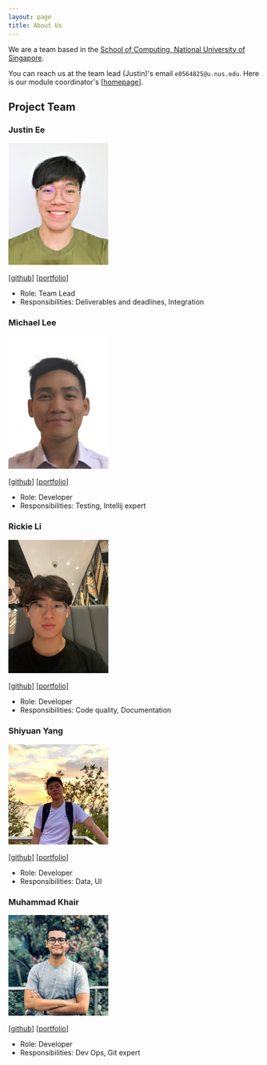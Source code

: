 ```yaml
---
layout: page
title: About Us
---
```


We are a team based in the [School of Computing, National University of Singapore](http://www.comp.nus.edu.sg).

You can reach us at the team lead (Justin)'s email `e0564825@u.nus.edu`.
Here is our module coordinator's
[[homepage](http://www.comp.nus.edu.sg/~damithch)].

## Project Team

### Justin Ee

<img src="images/DeveloperProfilePic/eezj35.png" width="200px">

[[github](https://github.com/eezj35)]
[[portfolio](team/eezj35.md)]

* Role: Team Lead
* Responsibilities: Deliverables and deadlines, Integration

### Michael Lee

<img src="images/DeveloperProfilePic/michael-lee-sk.png" width="200px">

[[github](http://github.com/michael-lee-sk)]
[[portfolio](team/michael-lee-sk.md)]

* Role: Developer
* Responsibilities: Testing, Intellij expert

### Rickie Li

<img src="images/DeveloperProfilePic/mgrl2201.png" width="200px">

[[github](http://github.com/mgrl2201)]
[[portfolio](team/mgrl2201.md)]

* Role: Developer
* Responsibilities: Code quality, Documentation

### Shiyuan Yang

<img src="images/DeveloperProfilePic/timothyoung97.png" width="200px">

[[github](http://github.com/timothyoung97)]
[[portfolio](team/timothyoung97.md)]

* Role: Developer
* Responsibilities: Data, UI

### Muhammad Khair

<img src="images/DeveloperProfilePic/muhammad-khair.png" width="200px">

[[github](http://github.com/muhammad-khair)]
[[portfolio](team/muhammad-khair.md)]

* Role: Developer
* Responsibilities: Dev Ops, Git expert
